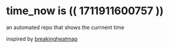 # time_now is (( 1711911600757 ))

an automated repo that shows the currnent time

inspired by [breakingheatmap](https://github.com/breakingheatmap/breakingheatmap)